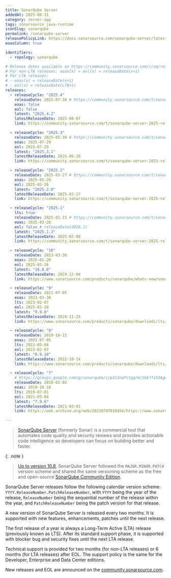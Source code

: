 ```yaml
---
title: SonarQube Server
addedAt: 2025-08-31
category: server-app
tags: sonarsource java-runtime
iconSlug: sonarqube
permalink: /sonarqube-server
releasePolicyLink: https://docs.sonarsource.com/sonarqube-server/latest/server-upgrade-and-maintenance/upgrade/release-cycle-model/
eoasColumn: true

identifiers:
  - repology: sonarqube

# Release dates available on https://community.sonarsource.com/c/sq/releases/24.
# For non-LTA releases: eoas(x) = eol(x) = releaseDate(x+1)
# For LTA releases:
# - eoas(x) = releaseDate(x+1)
# - eol(x) = releaseDate(LTA+1)
releases:
  - releaseCycle: "2025.4"
    releaseDate: 2025-07-30 # https://community.sonarsource.com/t/sonarqube-server-2025-4-error/145463
    eoas: false
    eol: false
    latest: "2025.4.2"
    latestReleaseDate: 2025-08-07
    link: https://community.sonarsource.com/t/sonarqube-server-2025-release-4-2/146252

  - releaseCycle: "2025.3"
    releaseDate: 2025-05-30 # https://community.sonarsource.com/t/sonarqube-server-2025-release-3/142053
    eoas: 2025-07-29
    eol: 2025-07-29
    latest: "2025.3.1"
    latestReleaseDate: 2025-06-20
    link: https://community.sonarsource.com/t/sonarqube-server-2025-release-3-1/143131

  - releaseCycle: "2025.2"
    releaseDate: 2025-03-27 # https://community.sonarsource.com/t/sonarqube-server-2025-release-2-released/137906
    eoas: 2025-05-26
    eol: 2025-05-26
    latest: "2025.2.0"
    latestReleaseDate: 2025-03-27
    link: https://community.sonarsource.com/t/sonarqube-server-2025-release-2-released/137906

  - releaseCycle: "2025.1"
    lts: true
    releaseDate: 2025-01-23 # https://community.sonarsource.com/t/sonarqube-server-2025-release-1-lta-released/133961
    eoas: 2025-03-26
    eol: false # releaseDate(2026.1)
    latest: "2025.1.3"
    latestReleaseDate: 2025-07-08
    link: https://community.sonarsource.com/t/sonarqube-server-2025-release-1-3-lta/144010

  - releaseCycle: "10"
    releaseDate: 2023-03-30
    eoas: 2025-01-20
    eol: 2025-03-26
    latest: "10.8.0"
    latestReleaseDate: 2024-12-04
    link: https://www.sonarsource.com/products/sonarqube/whats-new/sonarqube-server-10-8/

  - releaseCycle: "9"
    releaseDate: 2021-07-05
    eoas: 2023-03-30
    lts: 2023-02-07
    eol: 2025-01-20
    latest: "9.9.8"
    latestReleaseDate: 2024-11-25
    link: https://www.sonarsource.com/products/sonarqube/downloads/lts/9-9-lts/

  - releaseCycle: "8"
    releaseDate: 2019-10-15
    eoas: 2021-07-05
    lts: 2021-05-04
    eol: 2023-02-07
    latest: "8.9.10"
    latestReleaseDate: 2022-10-14
    link: https://www.sonarsource.com/products/sonarqube/downloads/lts/8-9-lts/

  - releaseCycle: "7"
    # https://groups.google.com/g/sonarqube/c/p3l3naFctpg/m/Sbk7fzX3AgAJ
    releaseDate: 2018-02-02
    eoas: 2019-10-16
    lts: 2019-07-01
    eol: 2021-05-04
    latest: "7.9.6"
    latestReleaseDate: 2021-03-01
    link: https://web.archive.org/web/20220707010454/https://www.sonarqube.org/sonarqube-7-9-lts/

---
```


> [SonarQube Server](https://www.sonarsource.com/products/sonarqube/) (formerly Sonar) is a commercial tool that automates code quality and security reviews
> and provides actionable code intelligence so developers can focus on building better and faster.

{: .note }

> [Up to version 10.8](https://community.sonarsource.com/t/updates-to-sonarqube-server-release-cadence-and-versioning-scheme/133881),
> SonarQube Server followed the `MAJOR.MINOR.PATCH` version scheme and shared the same versioning scheme as the free and open-source
> [SonarQube Community Edition](/sonarqube-community).

SonarQube Server releases follow the following calendar version scheme: `YYYY.ReleaseNumber.PatchReleaseNumber`,
with `YYYY` being the year of the release, `ReleaseNumber` being the sequential number of the release within the year,
and `PatchReleaseNumber` being the patch version for that release.

A new version of SonarQube Server is released every two months.
It is supported with new features, enhancements, patches until the next release.

The first release of a year is always a Long-Term Active (LTA) release (previously known as LTS).
After its standard support phase, it is supported with blocker bug and security fixes until the next LTA release.

Technical support is provided for two months (for non-LTA releases) or 6 months (for LTA releases) after EOL.
The support policy is the same for the Developer, Enterprise and Data Center editions.

New releases and EOL are announced on the [community.sonarsource.com](https://community.sonarsource.com/c/sq/releases/24).
